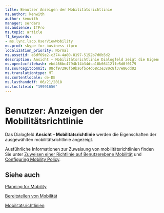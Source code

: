 ```yaml
---
title: Benutzer Anzeigen der Mobilitätsrichtlinie
ms.author: kenwith
author: kenwith
manager: serdars
ms.audience: ITPro
ms.topic: article
f1_keywords:
- ms.lync.lscp.UserViewMobility
ms.prod: skype-for-business-itpro
localization_priority: Normal
ms.assetid: a6df69e2-c374-4a80-8197-5152b7d0b5d2
description: Ansicht – Mobilitätsrichtlinie Dialogfeld zeigt die Eigenschaften der ausgewählten mobilitätsrichtlinie.
ms.openlocfilehash: ebd466bc4794b14b34dca10b664121fe5d0f0179
ms.sourcegitcommit: 08cf97296fb9ba6fbc4d68c3e380c8f37e86dd02
ms.translationtype: MT
ms.contentlocale: de-DE
ms.lasthandoff: 06/21/2018
ms.locfileid: "19991656"
---
```

# <a name="users-view-mobility-policy"></a>Benutzer: Anzeigen der Mobilitätsrichtlinie
 
Das Dialogfeld **Ansicht – Mobilitätsrichtlinie** werden die Eigenschaften der ausgewählten mobilitätsrichtlinie angezeigt.
  
Ausführliche Informationen zur Zuweisung von mobilitätsrichtlinien finden Sie unter [Zuweisen einer Richtlinie auf Benutzerebene Mobilität](http://technet.microsoft.com/library/d8bf997f-4bc7-48d3-973b-323505f55e9d.aspx) und [Configuring Mobility Policy](http://technet.microsoft.com/library/595536e0-9bb3-49a3-8d13-1a77351ebc62.aspx).
  
## <a name="see-also"></a>Siehe auch

[Planning for Mobility](http://technet.microsoft.com/library/12000359-09b5-48f0-986d-fab3a1487f9c.aspx)
  
[Bereitstellen von Mobilität](http://technet.microsoft.com/library/f41e6b25-d2cd-43fd-a17b-22cfda8bcd4f.aspx)
  
[Mobilitätsrichtlinien](http://technet.microsoft.com/library/8caa5525-e16a-4e38-b3cd-acc0ae9ea375.aspx)